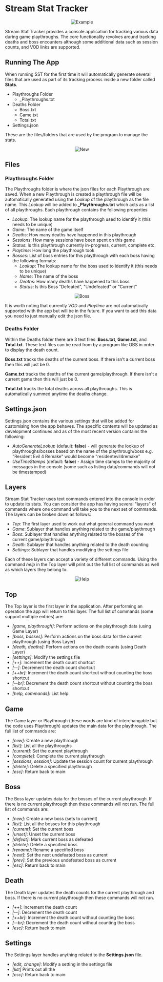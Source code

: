 # Stream Stat Tracker
<p align="center">
<img src="https://archieyates.co.uk/personal/stat-tracker-dotnet/images/example.png" alt="Example"/>
</p>

Stream Stat Tracker provides a console application for tracking various data during game playthroughs.
The core functionality revolves around tracking deaths and boss encounters although some additional data such as session counts, and VOD links are supported.

## Running The App
When running SST for the first time it will automatically generate several files that are used as part of its tracking process inside a new folder called **Stats**.

- Playthroughs Folder
	- _Playthroughs.txt
- Deaths Folder
	- Boss.txt
	- Game.txt
	- Total.txt
- Settings.json

These are the files/folders that are used by the program to manage the stats.
<p align="center">
<img src="https://archieyates.co.uk/personal/stat-tracker-dotnet/images/new.png" alt="New"/>
</p>

## Files
### Playthroughs Folder
The Playthroughs folder is where the json files for each Playthrough are saved.
When a new Playthrough is created a playthrough file will be automatically generated using the _Lookup_ of the playthrough as the file name. This _Lookup_ will be added to **_Playthroughs.txt** which acts as a list of all playthroughs.
Each playthrough contains the following properties
- _Lookup_: The lookup name for the playthrough used to identify it (this needs to be unique)
- _Game_: The name of the game itself
- _Deaths_: How many deaths have happened in this playthrough
- _Sessions_: How many sessions have been spent on this game
- _Status_: Is this playthrough currently in-progress, current, complete etc.
- _Playtime_: How long the playthrough took
- _Bosses_: List of boss entries for this playthrough with each boss having the following formats:
	- _Lookup_: The lookup name for the boss used to identify it (this needs to be unique)
	- _Name_: The name of the boss
	- _Deaths_: How many deaths have happened to this boss
	- _Status_: Is this Boss "Defeated", "Undefeated" or "Current"

<p align="center">
<img src="https://archieyates.co.uk/personal/stat-tracker-dotnet/images/playthrough.png?" alt="Boss"/>
</p>

It is worth noting that currently _VOD_ and _Playtime_ are not automatically supported with the app but will be in the future.
If you want to add this data you need to just manually edit the json file.

### Deaths Folder
Within the Deaths folder there are 3 text files: **Boss.txt**, **Game.txt**, and **Total.txt**.
These text files can be read from by a program like OBS in order to display the death count.

**Boss.txt** tracks the deaths of the current boss. 
If there isn't a current boss then this will just be 0.

**Game.txt** tracks the deaths of the current game/playthrough.
If there isn't a current game then this will just be 0.

**Total.txt** tracks the total deaths across all playthroughs.
This is automatically summed anytime the deaths change.

## Settings.json
Settings.json contains the various settings that will be added for customising how the app behaves. The specific contents will be updated as development continues and as of the most recent version contains the following:

- _AutoGenerateLookup_ (default: **false**) - will generate the lookup of playthroughs/bosses based on the name of the playthrough/boss e.g. "Resident Evil 4 Remake" would become "residentevil4remake"
- _UseTimeStamps_ (default: **false**) -  Assign time stamps to the majority of messages in the console (some such as listing data/commands will not be timestamped)

## Layers
Stream Stat Tracker uses text commands entered into the console in order to update its stats.
You can consider the app has having several "layers" of commands where one command will take you to the next set of commands.
The layers can be broken down as follows:

- _Top_: The first layer used to work out what general command you want
- _Game_: Sublayer that handles anything related to the game/playthrough
- _Boss_: Sublayer that handles anything related to the bosses of the current game/playthrough
- _Death_: Sublayer that handles anything related to the death counting
- _Settings_: Sublayer that handles modifying the settings file

Each of these layers can accept a variety of different commands.
Using the command _help_ in the Top layer will print out the full list of commands as well as which layers they belong to.

<p align="center">
<img src="https://archieyates.co.uk/personal/stat-tracker-dotnet/images/help.png" alt="Help"/>
</p>

## Top
The Top layer is the first layer in the application.
After performing an operation the app will return to this layer.
The full list of commands (some support multiple entries) are:
- _[game, playthrough]_: Perform actions on the playthrough data (using Game Layer)
- _[boss, bosses]_: Perform actions on the boss data for the current playthrough (using Boss Layer)
- _[death, deaths]_: Perform actions on the death counts (using Death Layer)
- _[settings]_: Modify the settings file
- _[++]_: Increment the death count shortcut
- _[--]_: Decrement the death count shortcut
- _[++br]_: Increment the death count shortcut without counting the boss shortcut
- _[--br]_: Decrement the death count shortcut without counting the boss shortcut
- _[help, commands]_: List help

## Game
The Game layer or Playthrough (these words are kind of interchangable but the code uses Playthrough) updates the main data for the playthrough.
The full list of commands are:
- _[new]_: Create a new playthrough
- _[list]_: List all the playthroughs
- _[current]_: Set the current playthrough
- _[complete]_: Complete the current playthrough
- _[sessions, session]_: Update the session count for current playthrough
- _[delete]_: Delete a specified playthrough
- _[esc]_: Return back to main

## Boss
The Boss layer updates data for the bosses of the current playthrough.
If there is no current playthrough then these commands will not run.
The full list of commands are:
- _[new]_: Create a new boss (sets to current)
- _[list]_: List all the bosses for this playthrough
- _[current]_: Set the current boss
- _[unset]_: Unset the current boss
- _[defeat]_: Mark current boss as defeated
- _[delete]_: Delete a specified boss
- _[rename]_: Rename a specified boss
- _[next]_: Set the next undefeated boss as current
- _[prev]_: Set the previous undefeated boss as current
- _[esc]_: Return back to main

## Death
The Death layer updates the death counts for the current playthrough and boss.
If there is no current playthrough then these commands will not run.
- _[++]_: Increment the death count
- _[--]_: Decrement the death count
- _[++br]_: Increment the death count without counting the boss
- _[--br]_: Decrement the death count without counting the boss
- _[esc]_: Return back to main

## Settings
The Settings layer handles anything related to the **Settings.json** file.
- _[edit, change]_: Modify a setting in the settings file
- _[list]_ Prints out all the 
- _[esc]_: Return back to main
